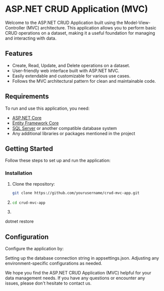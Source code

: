 # ASP.NET CRUD Application (MVC)

Welcome to the ASP.NET CRUD Application built using the Model-View-Controller (MVC) architecture. This application allows you to perform basic CRUD operations on a dataset, making it a useful foundation for managing and interacting with data.

## Features

- Create, Read, Update, and Delete operations on a dataset.
- User-friendly web interface built with ASP.NET MVC.
- Easily extendable and customizable for various use cases.
- Follows the MVC architectural pattern for clean and maintainable code.

## Requirements

To run and use this application, you need:

- [ASP.NET Core](https://dotnet.microsoft.com/apps/aspnet)
- [Entity Framework Core](https://docs.microsoft.com/en-us/ef/)
- [SQL Server](https://www.microsoft.com/en-us/sql-server) or another compatible database system
- Any additional libraries or packages mentioned in the project

## Getting Started

Follow these steps to set up and run the application:

### Installation

1. Clone the repository:

   ```bash
   git clone https://github.com/yourusername/crud-mvc-app.git

2. ```bash
   cd crud-mvc-app
3.  ```bash
   dotnet restore
## Configuration
Configure the application by:

Setting up the database connection string in appsettings.json.
Adjusting any environment-specific configurations as needed.

We hope you find the ASP.NET CRUD Application (MVC) helpful for your data management needs. If you have any questions or encounter any issues, please don't hesitate to contact us.
